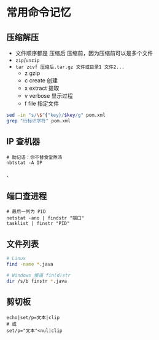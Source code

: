 # 常用命令记忆

## 压缩解压

- 文件顺序都是 压缩后 压缩前，因为压缩前可以是多个文件
- `zip`/`unzip`
- `tar zcvf 压缩后.tar.gz 文件或目录1 文件2...`
  - z gzip
  - c create 创建
  - x extract 提取
  - v verbose 显示过程
  - f file 指定文件

```sh
sed -in "s/\$"{"key}/$key/g" pom.xml
grep "行标识字符" pom.xml
```

## IP 查机器
```batch
# 助记语：你不替食堂熬汤
nbtstat -A IP
```
、

## 端口查进程
```batch
# 最后一列为 PID
netstat -ano | findstr "端口"
tasklist | finstr "PID"
```

## 文件列表

```sh
# Linux
find -name *.java

# Windows 傻逼 fin(d)str
dir /s/b finstr *.java
```

## 剪切板
```batch
echo|set/p=文本|clip
# 或
set/p="文本"<nul|clip
```